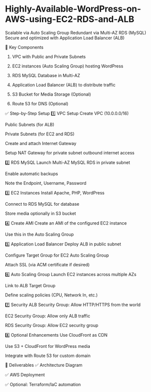 # Highly-Available-WordPress-on-AWS-using-EC2-RDS-and-ALB
Scalable via Auto Scaling Group  Redundant via Multi-AZ RDS (MySQL)  Secure and optimized with Application Load Balancer (ALB)

🧩 Key Components

1. VPC with Public and Private Subnets


2. EC2 instances (Auto Scaling Group) hosting WordPress


3. RDS MySQL Database in Multi-AZ


4. Application Load Balancer (ALB) to distribute traffic


5. S3 Bucket for Media Storage (Optional)


6. Route 53 for DNS (Optional)


✅ Step-by-Step Setup
1️⃣ VPC Setup
Create VPC (10.0.0.0/16)

Public Subnets (for ALB)

Private Subnets (for EC2 and RDS)

Create and attach Internet Gateway

Setup NAT Gateway for private subnet outbound internet access

2️⃣ RDS MySQL
Launch Multi-AZ MySQL RDS in private subnet

Enable automatic backups

Note the Endpoint, Username, Password

3️⃣ EC2 Instances
Install Apache, PHP, WordPress

Connect to RDS MySQL for database

Store media optionally in S3 bucket

4️⃣ Create AMI
Create an AMI of the configured EC2 instance

Use this in the Auto Scaling Group

5️⃣ Application Load Balancer
Deploy ALB in public subnet

Configure Target Group for EC2 Auto Scaling Group

Attach SSL (via ACM certificate if desired)

6️⃣ Auto Scaling Group
Launch EC2 instances across multiple AZs

Link to ALB Target Group

Define scaling policies (CPU, Network In, etc.)

7️⃣ Security
ALB Security Group: Allow HTTP/HTTPS from the world

EC2 Security Group: Allow only ALB traffic

RDS Security Group: Allow EC2 security group

8️⃣ Optional Enhancements
Use CloudFront as CDN

Use S3 + CloudFront for WordPress media

Integrate with Route 53 for custom domain

📌 Deliverables
✅ Architecture Diagram

✅ AWS Deployment

✅ Optional: Terraform/IaC automation
